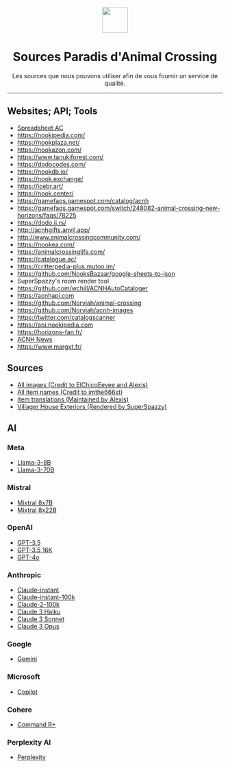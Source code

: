 <div align="center">
  <img src="https://user-images.githubusercontent.com/221550/79898529-64c51180-83d9-11ea-8c7c-cb266ddd0999.png" width="60" height="60">
  <h1>
    Sources Paradis d'Animal Crossing
  </h1>
  <p>
    Les sources que nous pouvons utiliser afin de vous fournir un service de qualité.
  </p>
</div>

---

## Websites; API; Tools
- [Spreadsheet AC](https://docs.google.com/spreadsheets/d/13d_LAJPlxMa_DubPTuirkIV4DERBMXbrWQsmSh8ReK4)
- https://nookipedia.com/ 
- https://nookplaza.net/ 
- https://nookazon.com/ 
- https://www.tanukiforest.com/ 
- https://dodocodes.com/ 
- https://nookdb.io/ 
- https://nook.exchange/ 
- https://icebr.art/ 
- https://nook.center/ 
- https://gamefaqs.gamespot.com/catalog/acnh 
- https://gamefaqs.gamespot.com/switch/248082-animal-crossing-new-horizons/faqs/78225 
- https://dodo.ij.rs/ 
- http://acnhgifts.anvil.app/ 
- http://www.animalcrossingcommunity.com/ 
- https://nookea.com/ 
- https://animalcrossinglife.com/
- https://catalogue.ac/
- https://critterpedia-plus.mutoo.im/
- https://github.com/NooksBazaar/google-sheets-to-json
- SuperSpazzy's room render tool
- https://github.com/wchill/ACNHAutoCataloger
- https://acnhapi.com
- https://github.com/Norviah/animal-crossing
- https://github.com/Norviah/acnh-images
- https://twitter.com/catalogscanner
- https://api.nookipedia.com
- https://horizons-fan.fr/
- [ACNH News](https://bento.me/acnhnews)
- https://www.margxt.fr/
## Sources
- [All images (Credit to ElChicoEevee and Alexis)](https://drive.google.com/drive/folders/1XSLItEbUltVep8qP6691AAPg6EXf_DUR)
- [All item names (Credit to imthe666st)](https://pastebin.com/rk4sW0GA)
- [Item translations (Maintained by Alexis)](https://drive.google.com/drive/folders/1E-583QgftqFKe4hhHiSB5bMfO73UjCSz)
- [Villager House Exteriors (Rendered by SuperSpazzy)](https://drive.google.com/drive/folders/1E-583QgftqFKe4hhHiSB5bMfO73UjCSz)
## AI
### Meta
- [Llama-3-8B](https://llama.meta.com/llama3/)
- [Llama-3-70B](https://llama.meta.com/llama3/)
### Mistral
- [Mixtral 8x7B](https://mistral.ai/fr/news/mixtral-of-experts/)
- [Mixtral 8x22B](https://mistral.ai/fr/technology/#models)
### OpenAI
- [GPT-3.5](https://openai.com/blog/chatgpt)
- [GPT-3.5 16K](https://platform.openai.com/docs/models/overview)
- [GPT-4o](https://openai.com/index/hello-gpt-4o/)
### Anthropic
- [Claude-instant](https://www.anthropic.com/claude)
- [Claude-instant-100k](https://www.anthropic.com/claude)
- [Claude-2-100k](https://www.anthropic.com/claude)
- [Claude 3 Haiku](https://www.anthropic.com/claude)
- [Claude 3 Sonnet](https://www.anthropic.com/claude)
- [Claude 3 Opus](https://www.anthropic.com/claude)
### Google
- [Gemini](https://deepmind.google/technologies/gemini/)
### Microsoft
- [Copilot](https://www.microsoft.com/fr-fr/copilot)
### Cohere
- [Command R+](https://cohere.com/command)
### Perplexity AI
- [Perplexity](https://www.perplexity.ai/)